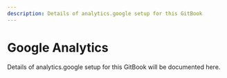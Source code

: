 ```yaml
---
description: Details of analytics.google setup for this GitBook
---
```


# Google Analytics

Details of analytics.google setup for this GitBook will be documented here.

